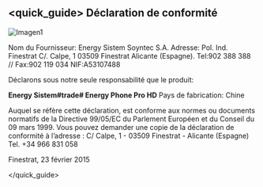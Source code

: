 ## <quick_guide> Déclaration de conformité

![Imagen1](http://static.energysistem.com/images/manuals/42258/54994043de633.jpg)

Nom du Fournisseur:
Energy Sistem Soyntec S.A.
Adresse: Pol. Ind. Finestrat C/. Calpe, 1
03509 Finestrat Alicante (Espagne).
Tel:902 388 388 // Fax:902 119 034
NIF:A53107488

Déclarons sous notre seule responsabilité que le produit:

**Energy Sistem#trade# Energy Phone Pro HD**
Pays de fabrication: Chine

Auquel se réfère cette déclaration, est conforme aux normes ou documents
normatifs de la Directive 99/05/EC du Parlement Européen et du Conseil du 09
mars 1999.
Vous pouvez demander une copie de la déclaration de conformité à l’adresse :
C/ Calpe, 1 - 03509 Finestrat - Alicante (Espagne) Tel. +34 966 831 058

Finestrat, 23 février 2015

</quick_guide>

